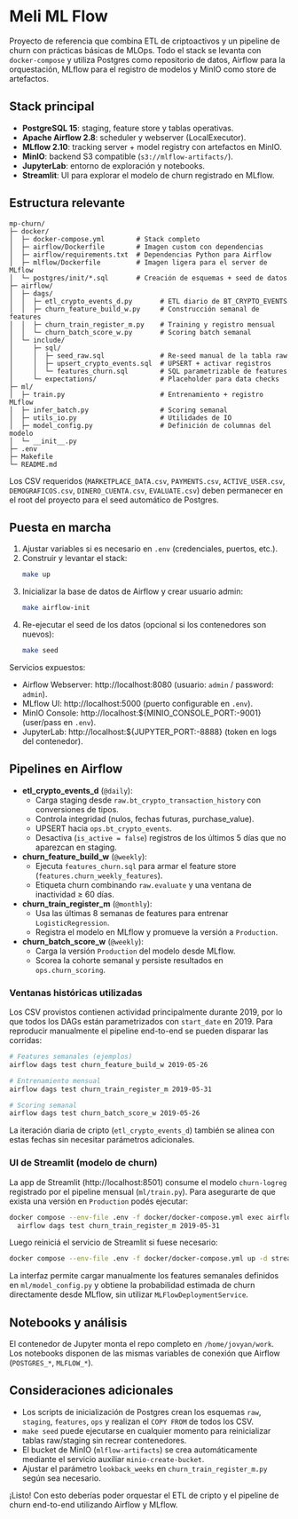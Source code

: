 # Meli ML Flow

Proyecto de referencia que combina ETL de criptoactivos y un pipeline de churn con prácticas básicas de MLOps. Todo el stack se levanta con `docker-compose` y utiliza Postgres como repositorio de datos, Airflow para la orquestación, MLflow para el registro de modelos y MinIO como store de artefactos.

## Stack principal
- **PostgreSQL 15**: staging, feature store y tablas operativas.
- **Apache Airflow 2.8**: scheduler y webserver (LocalExecutor).
- **MLflow 2.10**: tracking server + model registry con artefactos en MinIO.
- **MinIO**: backend S3 compatible (`s3://mlflow-artifacts/`).
- **JupyterLab**: entorno de exploración y notebooks.
- **Streamlit**: UI para explorar el modelo de churn registrado en MLflow.

## Estructura relevante
```
mp-churn/
├─ docker/
│  ├─ docker-compose.yml        # Stack completo
│  ├─ airflow/Dockerfile        # Imagen custom con dependencias
│  ├─ airflow/requirements.txt  # Dependencias Python para Airflow
│  ├─ mlflow/Dockerfile         # Imagen ligera para el server de MLflow
│  └─ postgres/init/*.sql       # Creación de esquemas + seed de datos
├─ airflow/
│  ├─ dags/
│  │  ├─ etl_crypto_events_d.py       # ETL diario de BT_CRYPTO_EVENTS
│  │  ├─ churn_feature_build_w.py     # Construcción semanal de features
│  │  ├─ churn_train_register_m.py    # Training y registro mensual
│  │  └─ churn_batch_score_w.py       # Scoring batch semanal
│  └─ include/
│     ├─ sql/
│     │  ├─ seed_raw.sql              # Re-seed manual de la tabla raw
│     │  ├─ upsert_crypto_events.sql  # UPSERT + activar registros
│     │  └─ features_churn.sql        # SQL parametrizable de features
│     └─ expectations/                # Placeholder para data checks
├─ ml/
│  ├─ train.py                        # Entrenamiento + registro MLflow
│  ├─ infer_batch.py                  # Scoring semanal
│  ├─ utils_io.py                     # Utilidades de IO
│  ├─ model_config.py                 # Definición de columnas del modelo
│  └─ __init__.py
├─ .env
├─ Makefile
└─ README.md
```

Los CSV requeridos (`MARKETPLACE_DATA.csv`, `PAYMENTS.csv`, `ACTIVE_USER.csv`, `DEMOGRAFICOS.csv`, `DINERO_CUENTA.csv`, `EVALUATE.csv`) deben permanecer en el root del proyecto para el seed automático de Postgres.

## Puesta en marcha
1. Ajustar variables si es necesario en `.env` (credenciales, puertos, etc.).
2. Construir y levantar el stack:
   ```bash
   make up
   ```
3. Inicializar la base de datos de Airflow y crear usuario admin:
   ```bash
   make airflow-init
   ```
4. Re-ejecutar el seed de los datos (opcional si los contenedores son nuevos):
   ```bash
   make seed
   ```

Servicios expuestos:
- Airflow Webserver: http://localhost:8080 (usuario: `admin` / password: `admin`).
- MLflow UI: http://localhost:5000 (puerto configurable en `.env`).
- MinIO Console: http://localhost:${MINIO_CONSOLE_PORT:-9001} (user/pass en `.env`).
- JupyterLab: http://localhost:${JUPYTER_PORT:-8888} (token en logs del contenedor).

## Pipelines en Airflow
- **etl_crypto_events_d** (`@daily`):
  - Carga staging desde `raw.bt_crypto_transaction_history` con conversiones de tipos.
  - Controla integridad (nulos, fechas futuras, purchase_value).
  - UPSERT hacia `ops.bt_crypto_events`.
  - Desactiva (`is_active = false`) registros de los últimos 5 días que no aparezcan en staging.
- **churn_feature_build_w** (`@weekly`):
  - Ejecuta `features_churn.sql` para armar el feature store (`features.churn_weekly_features`).
  - Etiqueta churn combinando `raw.evaluate` y una ventana de inactividad ≥ 60 días.
- **churn_train_register_m** (`@monthly`):
  - Usa las últimas 8 semanas de features para entrenar `LogisticRegression`.
  - Registra el modelo en MLflow y promueve la versión a `Production`.
- **churn_batch_score_w** (`@weekly`):
  - Carga la versión `Production` del modelo desde MLflow.
  - Scorea la cohorte semanal y persiste resultados en `ops.churn_scoring`.

### Ventanas históricas utilizadas
Los CSV provistos contienen actividad principalmente durante 2019, por lo que todos los DAGs están parametrizados con `start_date` en 2019. Para reproducir manualmente el pipeline end-to-end se pueden disparar las corridas:

```bash
# Features semanales (ejemplos)
airflow dags test churn_feature_build_w 2019-05-26

# Entrenamiento mensual
airflow dags test churn_train_register_m 2019-05-31

# Scoring semanal
airflow dags test churn_batch_score_w 2019-05-26
```

La iteración diaria de cripto (`etl_crypto_events_d`) también se alinea con estas fechas sin necesitar parámetros adicionales.

### UI de Streamlit (modelo de churn)
La app de Streamlit (http://localhost:8501) consume el modelo `churn-logreg` registrado por el
pipeline mensual (`ml/train.py`). Para asegurarte de que exista una versión en `Production`
podés ejecutar:

```bash
docker compose --env-file .env -f docker/docker-compose.yml exec airflow-webserver \
  airflow dags test churn_train_register_m 2019-05-31
```

Luego reiniciá el servicio de Streamlit si fuese necesario:

```bash
docker compose --env-file .env -f docker/docker-compose.yml up -d streamlit
```

La interfaz permite cargar manualmente los features semanales definidos en `ml/model_config.py`
y obtiene la probabilidad estimada de churn directamente desde MLflow, sin utilizar
`MLFlowDeploymentService`.

## Notebooks y análisis
El contenedor de Jupyter monta el repo completo en `/home/jovyan/work`. Los notebooks disponen de las mismas variables de conexión que Airflow (`POSTGRES_*`, `MLFLOW_*`).

## Consideraciones adicionales
- Los scripts de inicialización de Postgres crean los esquemas `raw`, `staging`, `features`, `ops` y realizan el `COPY FROM` de todos los CSV.
- `make seed` puede ejecutarse en cualquier momento para reinicializar tablas raw/staging sin recrear contenedores.
- El bucket de MinIO (`mlflow-artifacts`) se crea automáticamente mediante el servicio auxiliar `minio-create-bucket`.
- Ajustar el parámetro `lookback_weeks` en `churn_train_register_m.py` según sea necesario.

¡Listo! Con esto deberías poder orquestar el ETL de cripto y el pipeline de churn end-to-end utilizando Airflow y MLflow.
